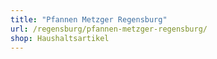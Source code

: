 ```yaml
---
title: "Pfannen Metzger Regensburg"
url: /regensburg/pfannen-metzger-regensburg/
shop: Haushaltsartikel
---
```

